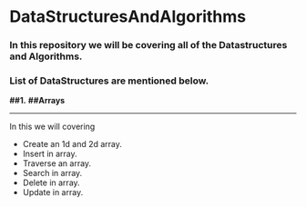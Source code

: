 # DataStructuresAndAlgorithms
### In this repository we will be covering all of the Datastructures and Algorithms.

### List of DataStructures are mentioned below.

**##1.** **##Arrays**
___
In this we will covering 
* Create an 1d and 2d array.
* Insert in array. 
* Traverse an array.
* Search in array.
* Delete in array.
* Update in array.

